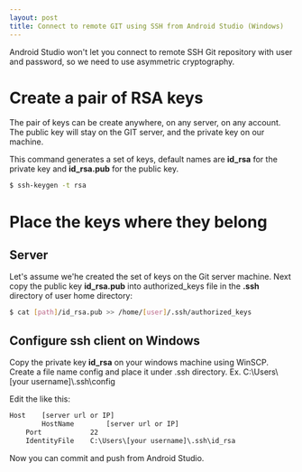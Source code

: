 ```yaml
---
layout: post
title: Connect to remote GIT using SSH from Android Studio (Windows)
---
```

Android Studio won't let you connect to remote SSH Git repository with user and password, so we need to use asymmetric cryptography.

# Create a pair of RSA keys

The pair of keys can be create anywhere, on any server, on any account. The public key will stay on the GIT server, and the private key on our machine.

This command generates a set of keys, default names are **id_rsa** for the private key and **id_rsa.pub** for the public key.

```sh
$ ssh-keygen -t rsa
```

# Place the keys where they belong

## Server

Let's assume we'he created the set of keys on the Git server machine. Next copy the public key **id_rsa.pub** into authorized_keys file in the **.ssh** directory of user home directory:

```sh
$ cat [path]/id_rsa.pub >> /home/[user]/.ssh/authorized_keys
```

## Configure ssh client on Windows
Copy the private key **id_rsa** on your windows machine using WinSCP.
Create a file name config and place it under .ssh directory. Ex. C:\Users\\[your username]\\.ssh\config

Edit the like this:

```txt
Host    [server url or IP]
        HostName        [server url or IP]
	Port            22
	IdentityFile    C:\Users\[your username]\.ssh\id_rsa
```

Now you can commit and push from Android Studio.
